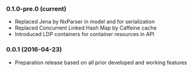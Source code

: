 ### 0.1.0-pre.0 (current)
- Replaced Jena by NxParser in model and for serialization
- Replaced Concurrent Linked Hash Map by Caffeine cache
- Introduced LDP containers for container resources in API

### 0.0.1 (2016-04-23)
- Preparation release based on all prior developed and working features